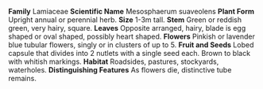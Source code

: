  **Family** Lamiaceae **Scientific Name** Mesosphaerum suaveolens **Plant Form** Upright annual or perennial herb. **Size** 1-3m tall. **Stem** Green or reddish green, very hairy, square. **Leaves** Opposite arranged, hairy, blade is egg shaped or oval shaped, possibly heart shaped. **Flowers** Pinkish or lavender blue tubular flowers, singly or in clusters of up to 5. **Fruit and Seeds** Lobed capsule that divides into 2 nutlets with a single seed each. Brown to black with whitish markings. **Habitat** Roadsides, pastures, stockyards, waterholes. **Distinguishing Features** As flowers die, distinctive tube remains.